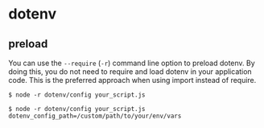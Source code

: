 # dotenv

## preload

You can use the `--require` (`-r`) command line option to preload dotenv. By doing this, you do not need to require and load dotenv in your application code. This is the preferred approach when using import instead of require.

```
$ node -r dotenv/config your_script.js

$ node -r dotenv/config your_script.js dotenv_config_path=/custom/path/to/your/env/vars
```
